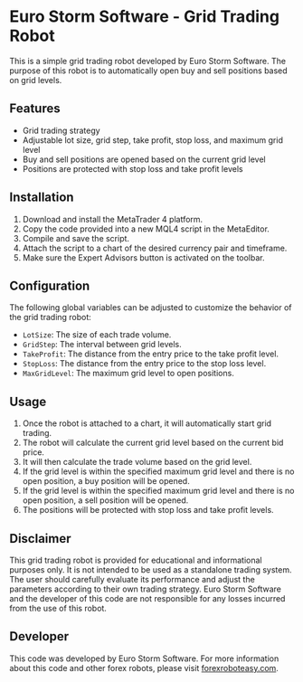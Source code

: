 # Euro Storm Software - Grid Trading Robot

This is a simple grid trading robot developed by Euro Storm Software. The purpose of this robot is to automatically open buy and sell positions based on grid levels.

## Features
- Grid trading strategy
- Adjustable lot size, grid step, take profit, stop loss, and maximum grid level
- Buy and sell positions are opened based on the current grid level
- Positions are protected with stop loss and take profit levels

## Installation
1. Download and install the MetaTrader 4 platform.
2. Copy the code provided into a new MQL4 script in the MetaEditor.
3. Compile and save the script.
4. Attach the script to a chart of the desired currency pair and timeframe.
5. Make sure the Expert Advisors button is activated on the toolbar.

## Configuration
The following global variables can be adjusted to customize the behavior of the grid trading robot:
- `LotSize`: The size of each trade volume.
- `GridStep`: The interval between grid levels.
- `TakeProfit`: The distance from the entry price to the take profit level.
- `StopLoss`: The distance from the entry price to the stop loss level.
- `MaxGridLevel`: The maximum grid level to open positions.

## Usage
1. Once the robot is attached to a chart, it will automatically start grid trading.
2. The robot will calculate the current grid level based on the current bid price.
3. It will then calculate the trade volume based on the grid level.
4. If the grid level is within the specified maximum grid level and there is no open position, a buy position will be opened.
5. If the grid level is within the specified maximum grid level and there is no open position, a sell position will be opened.
6. The positions will be protected with stop loss and take profit levels.

## Disclaimer
This grid trading robot is provided for educational and informational purposes only. It is not intended to be used as a standalone trading system. The user should carefully evaluate its performance and adjust the parameters according to their own trading strategy. Euro Storm Software and the developer of this code are not responsible for any losses incurred from the use of this robot.

## Developer
This code was developed by Euro Storm Software. For more information about this code and other forex robots, please visit [forexroboteasy.com](https://forexroboteasy.com/forex-robot-review/euro-storm-software-review-profitable-grid-trading-unveiled/).
